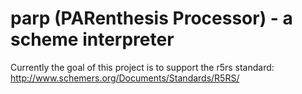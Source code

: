 # parp (PARenthesis Processor) - a scheme interpreter

Currently the goal of this project is to support the r5rs standard:
http://www.schemers.org/Documents/Standards/R5RS/
